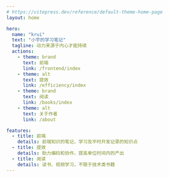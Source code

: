 ```yaml
---
# https://vitepress.dev/reference/default-theme-home-page
layout: home

hero:
  name: "krui"
  text: "小宇的学习笔记"
  tagline: 动力来源于内心才能持续
  actions:
    - theme: brand
      text: 前端
      link: /frontend/index
    - theme: alt
      text: 提效
      link: /efficiency/index
    - theme: brand
      text: 阅读
      link: /books/index
    - theme: alt
      text: 关于作者
      link: /about

features:
  - title: 前端
    details: 前端知识的笔记，学习及平时开发记录的知识点
  - title: 提效
    details: 助力编码和协作，提高单位时间内的产出
  - title: 阅读
    details: 读书、视频学习，不限于技术类书籍
---
```


